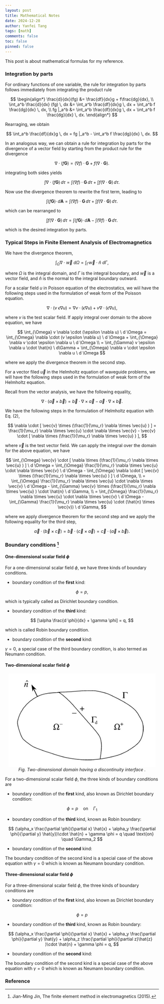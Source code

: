 ```yaml
---
layout: post
title: Mathematical Notes
date: 2024-12-28
author: Yanfei Tang
tags: [math]
comments: false
toc: false
pinned: false
---
```



This post is about mathematical formulas for my reference.

<!-- more -->

### Integration by parts

For ordinary functions of one variable, the rule for integration by parts follows immediately from integrating the product rule

$$
\begin{align*}
\frac{d}{dx}(fg) &= \frac{df}{dx}g + f\frac{dg}{dx}, \\
\int_a^b \frac{d}{dx} (fg) \, dx &= \int_a^b \frac{df}{dx}g \, dx + \int_a^b f \frac{dg}{dx} \, dx, \\
fg |_a^b &= \int_a^b \frac{df}{dx}g \, dx + \int_a^b f \frac{dg}{dx} \, dx.
\end{align*}
$$

Rearraging, we obtain

$$
\int_a^b \frac{df}{dx}g \, dx = fg |_a^b - \int_a^b f \frac{dg}{dx} \, dx.
$$

In an analogous way, we can obtain a rule for integration by parts for the divergence of a vector field by starting from the product rule for the divergence

$$
\nabla \cdot (f \mathbf{G}) = (\nabla f) \cdot \mathbf{G} + f (\nabla \cdot \mathbf{G}).
$$

integrating both sides yields

$$
\int \nabla \cdot (f \mathbf{G}) \, d\tau = \int (\nabla f) \cdot \mathbf{G} \, d\tau  +  \int f (\nabla \cdot \mathbf{G}) \, d\tau .
$$

Now use the divergence theorem to rewrite the first term, leading to

$$
\int (f \mathbf{G}) \cdot \, d\mathbf{A} = \int (\nabla f) \cdot \mathbf{G} \, d\tau  +  \int f (\nabla \cdot \mathbf{G}) \, d\tau .
$$

which can be rearranged to

$$
\int f (\nabla \cdot \mathbf{G}) \, d\tau = \int (f \mathbf{G}) \cdot \, d\mathbf{A} - \int (\nabla f) \cdot \mathbf{G} \, d\tau .
$$

which is the desired integration by parts.

### Typical Steps in Finite Element Analysis of Electromagnetics

We have the divergence theorem,

$$
\int_{\Omega} \nabla \cdot \vec{w} \ d\Omega = \int_{\Gamma} \vec{w} \cdot \hat{n} \ d \Gamma, \tag{1}
$$

where $\Omega$ is the integral domain, and $\Gamma$ is the integral boundary, and $\vec{w}$ is a vector field, and $\hat{n}$ is the normal to the integral boundary outward. 

For a scalar field $u$ in Poisson equation of the electrostatics, we wiil have the following steps used in the formulation of weak form of the Poisson equation.

$$
\nabla \cdot (v \ \epsilon \nabla u) = \nabla v \cdot (\epsilon \nabla u) + v \nabla \cdot (\epsilon \nabla u), 
$$

where $v$ is the test scalar field. If apply integral over domain to the above equation, we have

$$
\int_{\Omega} v \nabla \cdot (\epsilon \nabla u) \ d \Omega = \int_{\Omega} \nabla \cdot (v \epsilon \nabla u) \ d \Omega + \int_{\Omega} \nabla v \cdot \epsilon \nabla u \ d \Omega \\
= \int_{\Gamma} v \epsilon \nabla u \cdot \hat{n} \ d\Gamma + \int_{\Omega} \nabla v \cdot \epsilon \nabla u \ d \Omega
$$

where we apply the divergence theorem in the second step.

For a vector filed $\vec{u}$ in the Helmholtz equation of waveguide problems, we will have the following steps used in the formulation of weak form of the Helmholtz equation.

Recall from the vector analysis, we have the following equality,

$$
\nabla \cdot (\vec{a} \times \vec{b}) = \vec{b} \cdot \nabla \times \vec{a} - \vec{a} \cdot \nabla \times \vec{b}. \tag{2}
$$

We have the following steps in the formulation of Helmholtz equation with Eq. (2),

$$
\nabla \cdot [ \vec{v} \times (\frac{1}{\mu_r} \nabla \times \vec{u} ) ] = \frac{1}{\mu_r} \nabla \times \vec{u} \cdot \nabla \times \vec{v} - \vec{v} \cdot [ \nabla \times (\frac{1}{\mu_r} \nabla \times \vec{u} ) ],
$$

where $\vec{v}$ is the test vector field. We can apply the integral over the domain for the above equation, we have

$$
\int_{\Omega} \vec{v} \cdot [ \nabla \times (\frac{1}{\mu_r} \nabla \times \vec{u} ) ] \ d \Omega = \int_{\Omega}  \frac{1}{\mu_r} \nabla \times \vec{u} \cdot \nabla \times \vec{v} \ d \Omega - \int_{\Omega} \nabla \cdot [ \vec{v} \times (\frac{1}{\mu_r} \nabla \times \vec{u} ) ] \ d \Omega, \\
= \int_{\Omega}  \frac{1}{\mu_r} \nabla \times \vec{u} \cdot \nabla \times \vec{v} \ d \Omega - \int_{\Gamma}  \vec{v} \times (\frac{1}{\mu_r} \nabla \times \vec{u} ) \cdot \hat{n} \ d \Gamma, \\
= \int_{\Omega}  \frac{1}{\mu_r} \nabla \times \vec{u} \cdot \nabla \times \vec{v} \ d \Omega - \int_{\Gamma} \frac{1}{\mu_r} \nabla \times \vec{u} \cdot (\hat{n} \times \vec{v}) \ d \Gamma,
$$

where we apply divergence theorem for the second step and we apply the following equality for the third step,

$$
\vec{a} \cdot (\vec{b} \times \vec{c} ) = \vec{b} \cdot (\vec{c} \times \vec{a}) = \vec{c} \cdot (\vec{a} \times \vec{b} ).
$$


### Boundary conditions [^1]

#### One-dimensional scalar field $\phi$ 

For a one-dimensional scalar field $\phi$, we have three kinds of boundary conditions.

* boundary condition of the **first** kind:
   
$$
\phi = p,
$$

which is typically called as Dirichlet boundary condition.

* boundary condition of the **third** kind:

$$
[\alpha \frac{d \phi}{dx} + \gamma \phi] = q,
$$

which is called Robin boundary condition.

* boundary condition of the **second** kind:

$\gamma = 0$, a special case of the third boundary condition, is also termed as Neumann condition.

#### Two-dimensional scalar field $\phi$

<p align="center">
   <img src="/images/2024/domain2d.png" alt="drawing" align="middle"/>
   <em>Fig. Two-dimensional domain having a discontinuity interface .</em>
</p>

For a two-dimensional scalar field $\phi$, the three kinds of boundary conditions are

* boundary condition of the **first** kind, also known as Dirichlet boundary condition:

$$
\phi = p \quad \text{on} \quad \Gamma_1
$$

* boundary condition of the **third** kind, known as Robin boundary:

$$
(\alpha_x \frac{\partial \phi}{\partial x} \hat{x} + \alpha_y \frac{\partial \phi}{\partial y} \hat{y})\cdot \hat{n} + \gamma \phi = q \quad \text{on} \quad \Gamma_2
$$

* boundary condition of the **second** kind:

The boundary condition of the second kind is a special case of the above equation with $\gamma=0$ which is known as Neumann boundary condition.

#### Three-dimensional scalar field $\phi$

For a three-dimensional scalar field $\phi$, the three kinds of boundary conditions are

* boundary condition of the **first** kind, also known as Dirichlet boundary condition:

$$
\phi = p 
$$

* boundary condition of the **third** kind, known as Robin boundary:

$$
(\alpha_x \frac{\partial \phi}{\partial x} \hat{x} + \alpha_y \frac{\partial \phi}{\partial y} \hat{y} + \alpha_z \frac{\partial \phi}{\partial z}\hat{z} )\cdot \hat{n} + \gamma \phi = q,
$$

* boundary condition of the **second** kind:

The boundary condition of the second kind is a special case of the above equation with $\gamma=0$ which is known as Neumann boundary condition.

### Reference

[^1]: Jian-Ming Jin, The finite element method in electromagnetics (2015). 
[^2]: Dohyun Kim, https://dohyun-cse.github.io/mfem-tutorial.html